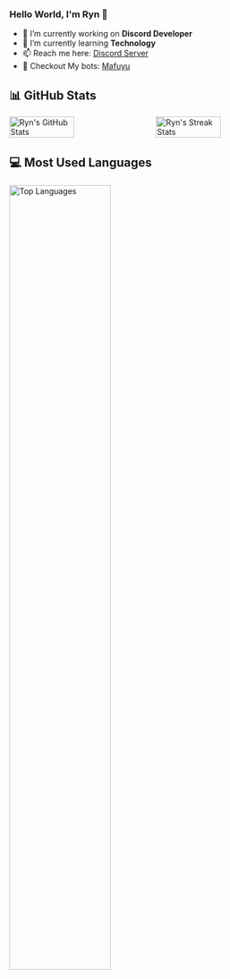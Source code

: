 ### Hello World, I'm Ryn 👋

- 🔭 I’m currently working on **Discord Developer**
- 🌱 I’m currently learning **Technology**
- 📫 Reach me here: [Discord Server](https://discord.gg/motionime)
- 🤖 Checkout My bots: [Mafuyu](https://top.gg/bot/1150708264607170571)

## 📊 GitHub Stats

<div style="display: flex; justify-content: space-between;">
  <img src="https://github-readme-stats.vercel.app/api?username=ferrenza&show_icons=true&theme=dark&count_private=true" alt="Ryn's GitHub Stats" style="width: 48%; height: auto;" />
  <img src="https://github-readme-streak-stats.herokuapp.com/?user=ferrenza&theme=dark" alt="Ryn's Streak Stats" style="width: 48%; height: auto;" />
</div>

## 💻 Most Used Languages

<div style="margin-top: 20px;">
  <img src="https://github-readme-stats.vercel.app/api/top-langs/?username=ferrenza&layout=compact&theme=dark" alt="Top Languages" style="width: 60%;" />
</div>
